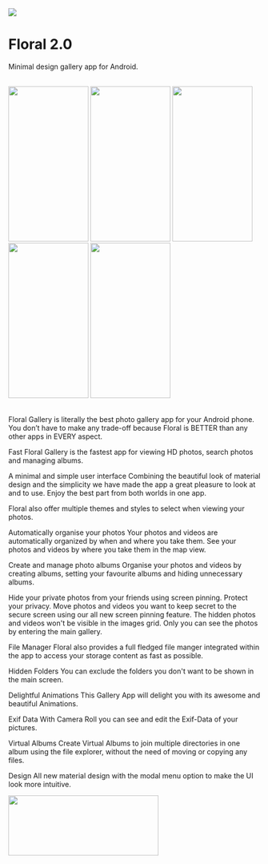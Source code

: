 <img src="https://raw.githubusercontent.com/vidit135g/Floral/master/screenshots/ffsf.png"/>

# Floral 2.0
Minimal design gallery app for Android.

<br />
<div class="christmas_promotion_boxes">
    <img src="https://raw.githubusercontent.com/vidit135g/Floral/master/screenshots/Image%201.jpeg" width="160" height="310"/>
    <img src="https://raw.githubusercontent.com/vidit135g/Floral/master/screenshots/Image%202.jpeg" width="160" height="310"/>
    <img src="https://raw.githubusercontent.com/vidit135g/Floral/master/screenshots/Image%203.jpeg" width="160" height="310"/>
    <img src="https://raw.githubusercontent.com/vidit135g/Floral/master/screenshots/Image%204.jpeg" width="160" height="310"/>
    <img src="https://raw.githubusercontent.com/vidit135g/Floral/master/screenshots/Image%205.jpeg" width="160" height="310"/>
</div>

<br />

Floral Gallery is literally the best photo gallery app for your Android phone. You don’t have to make any trade-off because Floral is BETTER than any other apps in EVERY aspect.

Fast Floral Gallery is the fastest app for viewing HD photos, search photos and managing albums.

A minimal and simple user interface Combining the beautiful look of material design and the simplicity we have made the app a great pleasure to look at and to use. Enjoy the best part from both worlds in one app.

Floral also offer multiple themes and styles to select when viewing your photos.

Automatically organise your photos Your photos and videos are automatically organized by when and where you take them. See your photos and videos by where you take them in the map view.

Create and manage photo albums Organise your photos and videos by creating albums, setting your favourite albums and hiding unnecessary albums.

Hide your private photos from your friends using screen pinning. Protect your privacy. Move photos and videos you want to keep secret to the secure screen using our all new screen pinning feature. The hidden photos and videos won't be visible in the images grid. Only you can see the photos by entering the main gallery.

File Manager Floral also provides a full fledged file manger integrated within the app to access your storage content as fast as possible.

Hidden Folders You can exclude the folders you don't want to be shown in the main screen.

Delightful Animations This Gallery App will delight you with its awesome and beautiful Animations.

Exif Data With Camera Roll you can see and edit the Exif-Data of your pictures.

Virtual Albums Create Virtual Albums to join multiple directories in one album using the file explorer, without the need of moving or copying any files.

Design All new material design with the modal menu option to make the UI look more intuitive.


<a href="https://play.google.com/store/apps/details?id=com.absolute.floral&hl=en"><img src="https://raw.githubusercontent.com/vidit135g/Notes-Central/master/screenshots/google-play-badge.png" width="300" height="120"/></a>
